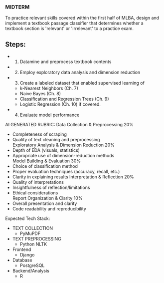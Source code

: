 ### MIDTERM 

To practice relevant skills covered within the first half of MLBA, design and implement a textbook passage classifier that determines
whether a textbook section is 'relevant' or 'irrelevant' to a practice exam. 

## Steps:

- 1. Datamine and preprocess textbook contents

- 2. Employ exploratory data analysis and dimension reduction

- 3. Create a labeled dataset that enabled supervised learning of 
    - k-Nearest Neighbors (Ch. 7)
    - Naive Bayes (Ch. 8)
    - Classification and Regression Trees (Ch. 9)
    - Logistic Regression (Ch. 10) if covered.

- 4. Evaluate model performance

AI GENERATED RUBRIC:
Data Collection & Preprocessing	20%
- Completeness of scraping
- Quality of text cleaning and preprocessing	
Exploratory Analysis & Dimension Reduction	20%
- Depth of EDA (visuals, statistics)
- Appropriate use of dimension-reduction methods	
Model Building & Evaluation	30%
- Choice of classification method
- Proper evaluation techniques (accuracy, recall, etc.)
- Clarity in explaining results	
Interpretation & Reflection	20%
- Quality of interpretations
- Insightfulness of reflection/limitations
- Ethical considerations	
Report Organization & Clarity	10%
- Overall presentation and clarity
- Code readability and reproducibility	

Expected Tech Stack:
- TEXT COLLECTION
    - PyMuPDF
- TEXT PREPROCESSING
    - Python NLTK
- Frontend
    - Django
- Database
    - PostgreSQL
- Backend/Analysis 
    - R